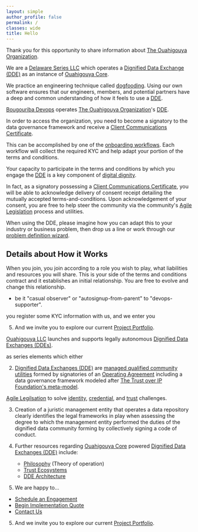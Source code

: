 ```yaml
---
layout: simple
author_profile: false
permalink: /
classes: wide
title: Hello
---
```


Thank you for this opportunity to share information about
[The Ouahigouya Organization](.).

We are a [Delaware Series LLC](./llc) which operates a
[Dignified Data Exchange (DDE)](./glossary#dignified-data-exchange)
as an instance of [Ouahigouya Core](./core).

We practice an engineering technique called
[dogfooding](https://en.wikipedia.org/wiki/Eating_your_own_dog_food).
Using our own software ensures that our engineers, members,
and potential partners have a deep and common understanding of
how it feels to use a
[DDE](./glossary#dignified-data-exchange).

[Bougouriba Devops](.) operates
[The Ouahigouya Organization](.)'s
[DDE](./glossary#dignified-data-exchange).

In order to access the organization, you need to become a
signatory to the data governance framework and receive a
[Client Communications Certificate](./glossary#client-communications-certificate).

This can be accomplished by one of the
[onboarding workflows](./engage).  Each workflow will
collect the required KYC and help adapt your portion
of the terms and conditions.

Your capacity to participate in the terms and conditions by which you
engage the [DDE](./glossary#dignified-data-exchange)
is a key component of [digital dignity](./glossary#digital-dignity).

In fact, as a signatory possessing a
[Client Communications Certificate](./glossary#client-communications-certificate),
you will be able to acknowledge delivery of consent receipt detailing
the mutually accepted terms-and-conditions.  Upon acknowledgement of
your consent, you are free to help steer the community via the community's
[Agile Legislation](./technology/agile-legislation) process and utilities.

When using the DDE, please imagine how you can adapt this to your
industry or business problem, then drop us a line or work through our
[problem definition wizard](.).

## Details about How it Works

When you join, you join according to a role you wish to play, what liabilities
and resources you will share.  This is your side of the terms and conditions
contract and it establishes an initial relationship.  You are free to evolve
and change this relationship.


- be it
"casual observer" or
"autosignup-from-parent" to "devops-supporter".


you register
some KYC information with us, and we enter you


5. And we invite you to explore our current [Project Portfolio](./portfolio).


[Ouahigouya LLC](./llc) launches and supports legally autonomous
[Dignified Data Exchanges (DDEs)](./glossary#dignified-data-exchange).



as series elements which either

2. [Dignified Data Exchanges (DDE)](./glossary#dignified-data-exchange)
are [managed qualified community utilities](./glossary#managed-qualified-community-utilities)
formed by signatories of an [Operating Agreement](OA) including a
data governance framework modeled after
[The Trust over IP Foundation's meta-model](http://find-good-reference).



  [Agile Legilsation]() to solve
[identity](./glossary#identity), [credential](./glossary#credential),
and [trust](./glossary#trust) challenges.


3. Creation of a juristic management entity that operates a data repository
   clearly identifies the legal frameworks in play when assessing the
   degree to which the management entity performed the duties of the
   dignified data community forming by collectively signing a code of conduct.

3. Further resources regarding [Ouahigouya Core](./core) powered
   [Dignified Data Exchanges (DDE)](./glossary#dignified-data-exchange)
   include:
   * [Philosophy](./io/philosophy) (Theory of operation)
   * [Trust Ecosystems](./io/trust-ecosystems)
   * [DDE Architecture](./technology/dde-architecture)

4. We are happy to...
  * [Schedule an Engagement](./engage/schedule)
  * [Begin Implementation Quote](./engage/quote)
  * [Contact Us](./engage/contact)

5. And we invite you to explore our current [Project Portfolio](./portfolio).
